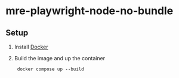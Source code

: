 # mre-playwright-node-no-bundle

## Setup

1. Install [Docker](https://docs.docker.com/get-docker/)
1. Build the image and up the container

        docker compose up --build
